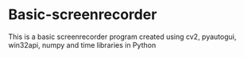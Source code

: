# Basic-screenrecorder
This is a basic screenrecorder program created using cv2, pyautogui, win32api, numpy and time libraries in Python
